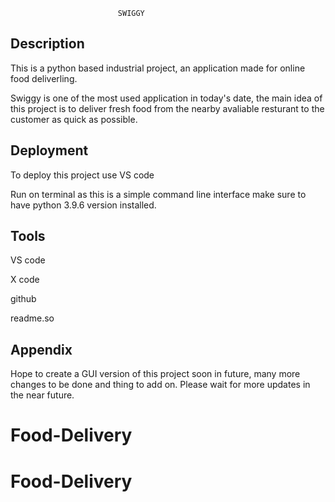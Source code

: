 
                            SWIGGY



## Description

This is a python based industrial project, an application made for online food deliverling.

Swiggy is one of the most used application in today's date, the main idea of this project is to deliver fresh food from the nearby avaliable resturant to the customer as quick as possible.


## Deployment

To deploy this project use VS code

Run on terminal as this is a simple command line interface
make sure to have python 3.9.6 version installed.


## Tools

VS code

X code

github

readme.so
## Appendix

Hope to create a GUI version of this project soon in future,
many more changes to be done and thing to add on. Please wait for more updates in the near future.

# Food-Delivery
# Food-Delivery
